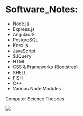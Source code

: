 # Software_Notes:
- Node.js
- Express.js
- AngularJS
- PostgreSQL
- Knex.js
- JavaScript
- $JQuery
- HTML
- CSS & Frameworks (Bootstrap)
- SHELL
- FISH
- C++
- Various Node Modules

Computer Science Theories

![](http://i.imgur.com/iVHfwLc.gif)
